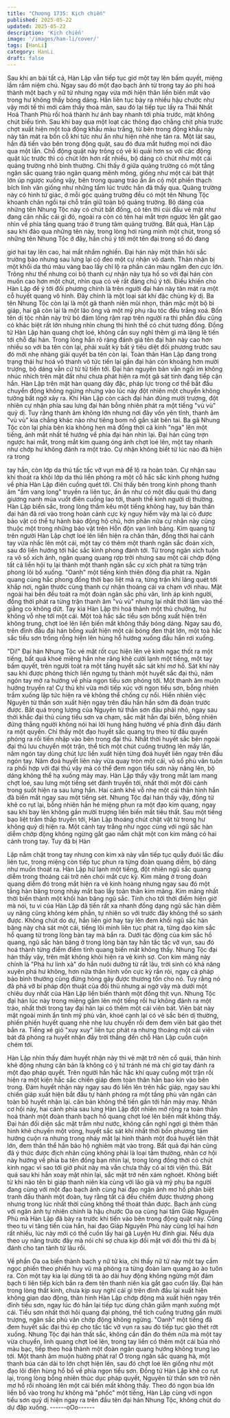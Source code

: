 ```yaml
---
title: "Chương 1735: Kịch chiến"
published: 2025-05-22
updated: 2025-05-22
description: 'Kịch chiến'
image: '/images/han-li/cover/'
tags: [HanLi]
category: HanLi
draft: false
---
```


Sau khi an bài tất cả, Hàn Lập vẫn tiếp tục giơ một tay lên bấm
quyết, miệng lầm rầm niệm chú. Ngay sau đó một đạo bạch ảnh
từ trong tay áo phi hoá thành một bạch y nữ tử nhưng ngay vừa
mới hiện thân liền biến mất vào trong hư không thấy bóng dáng.
Hắn liên tục bày ra nhiều hậu chước như vậy mới tế thì mới cảm
thấy thoả mãn, sau đó lại tiếp tục lấy ra Thái Nhất Hoá Thanh Phù
rồi hoá thành hư ảnh bay nhanh tới phía trước, mặt không chút
biểu tình.
Sau khi bay qua một loạt các thông đạo chằng chịt phía trước
chợt xuất hiện một toà động khẩu màu trắng, từ bên trong động
khẩu này này tản mát ra bốn cỗ khí tức như ẩn như hiện nhè nhẹ
tản ra.
Một lát sau, hắn đã tiến vào bên trong động quật, sau đó đưa mắt
hướng mọi nơi đảo qua một lần.
Chỗ động quật này trông có vẻ kì quái hơn so với các động quật
lúc trước thì có chút lớn hơn rất nhiều, bộ dáng có chút như một
cái quảng trường nhỏ bình thường. Chỉ thấy ở giữa quảng trường
có một tầng ngân sắc quang tráo ngân quang mênh mông, giống
như một cái bát thật lớn úp ngược xuống vậy, bên trong quang
tráo ẩn ẩn có một phiến thạch bích linh văn giống như những tấm
lúc trước hắn đã thấy qua. Quảng trường này có hình tứ giác, ở
mỗi góc quảng trường đều có một tên Nhung Tộc khoanh chân
ngồi tại chỗ trấn giữ toàn bộ quảng trường.
Bộ dáng của những tên Nhung Tộc này có chút bất đồng, có tên
thì cúi đầu vẻ mặt như đang cân nhắc cái gì đó, ngoài ra còn có
tên hai mắt trợn ngược lên gắt gao nhìn về phía tầng quang tráo
ở trung tâm quảng trường. Bất quá, Hàn Lập sau khi đảo qua
những tên này, trong lòng hơi rùng mình một chút, trong số những
tên Nhung Tộc ở đây, hắn chú ý tới một tên đại trong số đó đang

giơ hai tay lên cao, hai mắt nhắm nghiền.
Đại hán này một thân hôi sắc trường bào nhưng sau lưng lại có
đeo một cự nhận vô danh. Thân nhận bị một khối da thú màu
vàng bao lấy chỉ lộ ra phần cán màu ngăm đen cực lớn. Trông
như thế nhưng coi bộ thanh cự nhận này tựa hồ so với đại hán
còn muốn cao hơn một chút, nhìn qua có vẻ rất đáng chú ý tới.
Điều khiến cho Hàn Lập đế ý tới đối phương chính là trên người
đại hán này tản mát ra một cỗ huyết quang vô hình. Đây chính là
một loại sát khí đặc chủng kỳ dị.
Ba tên Nhung Tộc còn lại là một gã thanh niên mũi nhọn, thân
mặc một bộ bì giáp, hai gã còn lại là một lão ông và một mỹ phụ
râu tóc đều trắng xoá. Bốn tên dị tộc nhân này trừ bỏ đám lông
rậm rạp trên người ra thì phần đầu cũng có khác biệt rất lớn
nhưng nhìn chung thì hình thể có chút tương đồng.
Đồng tử Hàn Lập hàn quang chợt loé, không cần suy nghĩ thêm
gì mà lặng lẽ tiến tới chỗ đại hán. Trong lòng hắn rõ ràng đánh giá
tên đại hán này cao hơn nhiều so với ba tên còn lại, phải xuất kỳ
bất ý tiêu diệt đối phương trước sau đó mới nhẹ nhàng giải quyết
ba tên còn lại.
Toàn thân Hàn Lập đang trong trạng thái hư hoá vô thanh vô tức
tiến lại gần đại hán còn khoảng hơn mười trượng, bộ dáng vẫn cứ
từ từ tiến tới. Đại hán nguyên bản vẫn ngồi im không nhúc nhích
trên mặt đất như chưa phát hiện ra một gã sát tinh đang tiếp cận
hắn. Hàn Lập trên mặt hàn quang dày đặc, pháp lực trong cơ thể
bắt đầu chuyển động không ngừng nhưng vào lúc này đột nhiên
một chuyển không tưởng bất ngờ xảy ra.
Khi Hàn Lập còn cách đại hán đúng mười trượng, đột nhiên cự
nhận phía sau lưng đại hán bỗng nhiên phát ra một tiếng "vù vù"
quỷ dị. Tuy rằng thanh âm không lớn nhưng nơi đây vốn yên tĩnh,
thanh âm "vù vù" kia chẳng khác nào như tiêng bom nổ gần sát
bên tai. Ba gã Nhung Tộc còn lại phía bên kia không hẹn mà đồng
thời cả kinh "nga" lên một tiếng, ánh mắt nhất tề hướng về phía
đại hán nhìn lại. Đại hán cũng trợn ngược hai mắt, trong mắt kim
quang óng ánh chợt loé lên, một tay nhanh như chớp hư không
đánh ra một trảo. Cự nhận không biết từ lúc nào đã hiện ra trong

tay hắn, còn lớp da thú tấc tấc vỡ vụn mà để lộ ra hoàn toàn.
Cự nhận sau khi thoát ra khỏi lớp da thú liền phóng ra một cỗ hắc
sắc kình phong hướng về phía Hàn Lập điên cuồng quét tới. Chỉ
thấy bên trong kình phong thanh âm "ầm vang long" truyền ra liên
tục, ẩn ẩn như có một đầu quái thú đang giương nanh múa vuốt
điên cuồng lao tới, thanh thế kinh người dị thường.
Hàn Lập biến sắc, trong lòng thầm kêu một tiếng không hay, tuy
bản thân đại hán đã rơi vào trong hoàn cảnh cực kỳ nguy hiểm
vậy mà lại có được bảo vật có thể tự hành báo động hộ chủ, hơn
phân nửa cự nhận này cũng thuộc một trong những bảo vật trên
Hỗn độn vạn linh bảng.
Kim quang từ trên người Hàn Lập chợt loé lên liền hiện ra chân
thân, đồng thời hai cánh tay vừa nhấc lên một cái, một tay có
thêm một thanh ngân sắc đoản xích, sau đó liền hướng tới hắc
sắc kình phong đánh tới. Từ trong ngân xích tuôn ra vô số xích
ảnh, ngân quang quang rợp trời nhưng sau một cái chớp động tất
cả liền hội tụ lại thành một thanh ngân sắc cự xích phát ra từng
trận phong lôi bổ xuống.
"Oanh" một tiếng kinh thiên động địa phát ra.
Ngân quang cùng hắc phong đồng thời bạo liệt mà ra, từng trận
khí lãng quét tới khắp nơi, ngân thước cùng thanh cự nhận
thoáng cái va chạm với nhau. Mặt ngoài hai bên đều toát ra một
đoàn ngân sắc phù văn, linh áp kinh người, đồng thời phát ra
từng trận thanh âm "vù vù" nhưng lại nhất thời lâm vào thế giằng
co không dứt.
Tay kia Hàn Lập thì hoá thành một thủ chưởng, hư không vỗ nhẹ
tới một cái.
Một toà hắc sắc tiểu sơn bỗng xuất hiện trên không trung, chợt
loé lên liền biến mất không thấy bóng dáng. Ngay sau đó, trên
đỉnh đầu đại hán bỗng xuất hiện một cái bóng đen thật lớn, một
toà hắc sắc tiểu sơn trống rỗng hiện lên hùng hổ hướng xuống
đầu hắn rơi xuống.

"Di!"
Đại hán Nhung Tộc vẻ mặt rốt cục hiện lên vẻ kinh ngạc thốt ra
một tiếng, bất quá khoé miệng hắn nhe răng khẽ cười lạnh một
tiếng, một tay bấm quyết, trên người toát ra một tầng huyết sắc
sát khí mơ hồ. Sát khí này sau khi được phóng thích liền ngưng
tụ thành một huyết sắc đại thủ, năm ngón tay mở ra hướng về
phía ngọn tiểu sơn phóng tới.
Một thanh âm muộn hưởng truyền ra!
Cự thủ khi vừa mới tiếp xúc với ngọn tiểu sơn, bỗng nhiên trầm
xuống lập tức hiện ra vẻ không thể chống cự nổi. Hiển nhiên việc
Nguyên từ thần sơn xuất hiện ngay trên đầu hắn hắn sớm đã
đoán trước được. Bất quá trọng lượng của Nguyên từ thần sơn
đâu phải nhỏ, ngay sau thời khắc đại thủ cùng tiểu sơn va chạm,
sắc mặt hắn đại biến, bỗng nhiên đứng thẳng người không nói hai
lời hung hăng hướng về phía đỉnh đầu đánh ra một quyền.
Chỉ thấy một đạo huyết sắc quang trụ theo từ đầu quyền phóng ra
rồi tiến nhập vào bên trong đại thủ. Nhất thời huyết sắc bên ngoài
đại thủ lưu chuyển một trận, thể tích một chút cuồng trướng lên
mấy lần, năm ngón tay dùng chút lực liền xuất hiện từng đoá
huyết liên ngay trên đầu ngón tay. Năm đoá huyết liên này vừa
quay tròn một cái, vô số phù văn tuôn ra phối hợp với đại thủ vậy
mà có thể đem ngọn tiểu sơn này nâng lên, bộ dáng không thể hạ
xuống mảy may.
Hàn Lập thấy vậy trong mắt lam mang chợt loé, sau lưng một
tiếng sét đánh truyền tới, nhất thời một đôi cánh trong suốt hiện ra
sau lưng hắn. Hai cánh khẽ vỗ nhẹ một cái thân hình hắn đã biến
mất ngay sau một tiếng sét. Nhung Tộc đại hán thấy vậy, đồng tử
khẽ co rụt lại, bỗng nhiên hắn hé miệng phun ra một đạo kim
quang, ngay sau khi bay lên không gần mười trượng liền biến mất
tiêu thất.
Sau một tiếng bạo liệt trầm thấp truyền tới, Hàn Lập thoáng chút
chật vật từ trong hư không quỷ dị hiện ra. Một cánh tay trắng như
ngọc cùng với ngũ sắc hàn diễm chớp động không ngừng gắt gao
nắm chặt một con kim mãng có hai cánh trong tay. Tuy đã bị Hàn

Lập nắm chặt trong tay nhưng con kim xà này vẫn tiếp tục quẫy
đuôi lắc đầu liên tục, trong miệng còn tiếp tục phun ra từng đoàn
quang diễm, bộ dáng như muốn thoát ra.
Hàn Lập hừ lạnh một tiếng, đột nhiên ngũ sắc quang diễm trong
thoáng cái trở nên chói mắt cực kỳ. Kim mãng ở trong đoàn
quang diễm đó trong mắt hiện ra vẻ kinh hoàng nhưng ngay sau
đó một tầng hàn băng trong nháy mắt bao lấy toàn thân kim
mãng. Kim mãng nhất thời biến thành một khối hàn băng ngũ sắc.
Tính cho tới thời điểm hiện giờ mà nói, tu vi của Hàn Lập đã tiến
rất xa nhanh đồng dạng ngũ sắc hàn diễm uy năng cũng không
kém phần, tự nhiên so với trước đây không thể so sánh được.
Không chút do dự, hắn liền giơ hay tay lên đem khối ngũ sắc hàn
băng này chà sát một cái, tiếng lôi minh liên tục phát ra, từng đạo
kim sắc hồ quang từ trong lòng bàn tay mà bắn ra. Dưới tác động
của kim sắc hồ quang, ngũ sắc hàn băng ở trong lòng bàn tay
hắn tấc tấc vỡ vụn, sau đó hoá thành từng điểm điểm tinh quang
biến mất không thấy.
Nhung Tộc đại hán thấy vậy, trên mặt không khỏi hiện ra vẻ kinh
sợ.
Con kim mãng này chính là "Phá hư linh xà" do hắn nuôi dưỡng
từ rất lâu, trời sinh có khả năng xuyên phá hư không, hơn nữa
thân hình vốn cực kỳ rắn rỏi, ngay cả pháp bảo bình thường cũng
đừng hòng gây được thương tổn cho nó. Tuy rằng nó đã phá vỡ
bí pháp độn thuật của đối thủ nhưng ai ngờ vậy mà dưới một
chiêu duy nhất của Hàn Lập liền biến thành một đống thịt vụn.
Nhung Tộc đại hán lúc này trong miệng gầm lên một tiếng rồi hư
không đánh ra một trảo, nhất thời trong tay đại hán lại có thêm
một cái viên bát. Viên bát này mặt ngoài minh ẩn tinh mỹ phù văn,
khoé cạnh lại có vẻ sắc bén dị thường, phiến phiến huyết quang
nhè nhẹ lưu chuyển rồi đem đem viên bát gào thét bắn ra.
Tiếng xé gió "xuy xuy" liên tục phát ra nhưng thoáng một cái viên
bát đã phóng ra huyết nhận đầy trời thẳng đến chỗ Hàn Lập cuồn
cuộn chém tới.

Hàn Lập nhìn thấy đám huyết nhận này thì vẻ mặt trở nên cổ
quái, thân hình khẽ động nhưng căn bản là không có ý tứ tránh né
mà chỉ giơ tay đánh ra một đạo pháp quyết.
Trên người hắn hắc hắc khí quay cuồng một trận rồi hiện ra một
kiện hắc sắc chiến giáp đem toàn thân hắn bao kín vào bên trong.
Đám huyết nhận này ngay sau đó liền lên trên hắc giáp, ngay sau
khi chiến giáp xuất hiện bắt đầu tự hành phóng ra một tầng phù
văn ngăn cản toàn bộ huyết nhận lại. căn bản không thể tiến gần
tới hắn mảy may.
Nhân cơ hội này, hai cánh phía sau lưng Hàn Lập đột nhiên mở
rộng ra toàn thân hoá thành một đoàn thanh bạch hồ quang chợt
loé lên biến mất không thấy.
Đại hán đối diện sắc mặt trầm như nước, không cần nghĩ ngợi gì
thêm thân hình khẽ chuyển một vòng, huyết sắc sát khí nhất thời
bốn phương tám hướng cuộn ra nhưng trong nháy mắt lại hình
thành một đoá huyết liên thật lớn, đem thân thể hắn bảo hộ
nghiêm mật vào trong. Bất quá đại hán cũng đã ý thức được địch
nhân cũng không phải là loại tầm thường, nhân cơ hội này hướng
về phía ba tên đồng bạn nhìn lại, trong lòng đồng thời có chút
kinh ngạc vì sao tới giờ phút này mà vẫn chưa thấy có ai tới viện
thủ. Bất quá sau khi hắn xoay mặt nhìn lại, sắc mặt trở nên xám
nghoét.
Không biết từ khi nào tên bì giáp thanh niên kia cùng với lão già
và mỹ phụ ba người đang cùng với một đạo bạch ảnh cùng hai
đạo ngân ảnh mơ hồ phân biệt tranh đấu thành một đoàn, tuy
rằng tất cả đều chiếm được thượng phong nhưng trong lúc nhất
thời cũng không thể thoát thân được.
Bạch ảnh cùng với ngân ảnh tự nhiên chính là hậu chước Oa oa
cùng hai tấm Giáp Nguyên Phù mà Hàn Lập đã bày ra trước khi
tiến vào bên trong động quật này. Cũng theo tu vi tăng tiến của
hắn, hai đạo Giáp Nguyên Phù này cũng lợi hại hơn rất nhiều, lúc
này mới có thể cuốn lấy hai gã Luyện Hư đỉnh giai. Nếu dựa theo
uy năng trước đây mà nói chỉ sợ chưa kịp đối mặt với đối thủ thì
đã bị đánh cho tan tành từ lâu rồi.

Về phần Oa oa biến thành bạch y nữ tử kia, chỉ thấy nữ tử này
một tay cầm ngọc phiến theo phiến huy vũ mà phóng ra từng
đoàn lam quang ào ào tuôn ra. Còn một tay kia lại dùng tới tà ào
dài huy động không ngừng một đám bạch ti liên tiếp kích bắn ra
đem tên thanh niên kia gắt gao cuốn lấy.
Đại hán trong lòng thất kinh, chưa kịp suy nghĩ cái gì trên đỉnh
đầu lại xuất hiện không gian dao động, thân hình Hàn Lập chớp
động mà xuất hiện ngay trên đỉnh tiểu sơn, ngay lúc đó hắn lại
tiếp tục dùng chân giẫm mạnh xuống một cái. Tiểu sơn nhất thời
hôi quang đại phóng, thể tích cuồng trướng gần mười trượng,
ngân sắc phù văn chớp động không ngừng.
"Oanh" một tiếng đã đem huyết sắc đại thủ ép cho tấc tấc vỡ vụn
ra sau đó tiếp tục gào thét rớt xuống.
Nhung Tộc đại hán thất sắc, không cần đắn đo thêm nữa mà một
tay vừa chuyển, linh quang chợt loé lên, trong tay liền có thêm
một cái bủa nhỏ màu bạc, tiếp theo hoá thành một đoàn ngân
quang hướng không trung lao tới.
Một thanh âm muộn hưởng phát ra!
Ở trong ngân sắc quang hà, một thanh búa cán dài to lớn chợt
hiện lên, sau đó chợt loé lên giống như một đạo lôi điện hùng hổ
bổ về phía ngọn tiểu sơn.
Đồng tử Hàn Lập khẽ co rụt lại, trong lòng bỗng nhiên thúc dục
pháp quyết, Nguyên từ thần sơn trở nên mơ hồ rồi nhoáng lên
một cái biến mất không thấy. Theo đó ngọn búa lớn liền bổ vào
trong hư không mà "phốc" một tiếng, Hàn Lập cùng với ngọn tiểu
sơn quỷ dị hiện ngay ra trên đầu tên đại hán Nhung Tộc, không
chút do dự đập xuống.
------oOo------
